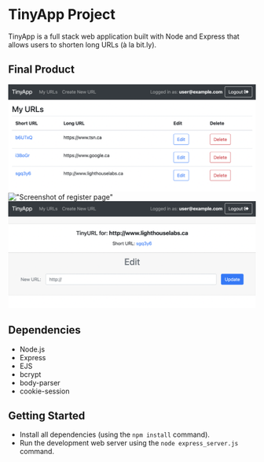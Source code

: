 # TinyApp Project

TinyApp is a full stack web application built with Node and Express that allows users to shorten long URLs (à la bit.ly).

## Final Product

!["Screenshot of URLs page"](https://github.com/Ruby-Zhuang/tinyapp/blob/master/docs/urls-page.png?raw=true)
!["Screenshot of register page"]()
!["Screenshot of a specific shortened URL"](https://github.com/Ruby-Zhuang/tinyapp/blob/master/docs/shorturl-page.png?raw=true)

## Dependencies

- Node.js
- Express
- EJS
- bcrypt
- body-parser
- cookie-session

## Getting Started

- Install all dependencies (using the `npm install` command).
- Run the development web server using the `node express_server.js` command.
